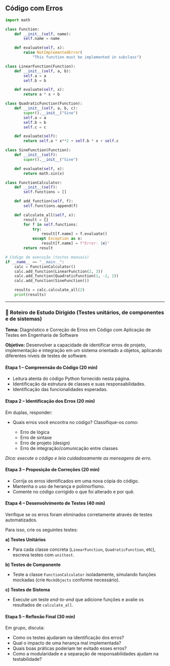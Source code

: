 
## Código com Erros 

```python
import math

class Function:
    def __init__(self, name):
        self.name = name

    def evaluate(self, x):
        raise NotImplementedError(
            "This function must be implemented in subclass")

class LinearFunction(Function):
    def __init__(self, a, b):
        self.a = a
        self.b = b

    def evaluate(self, x):
        return a * x + b

class QuadraticFunction(Function):
    def __init__(self, a, b, c):
        super().__init__("Sine")
        self.a = a
        self.b = b
        self.c = c

    def evaluate(self):
        return self.a * x**2 + self.b * x + self.c

class SineFunction(Function):
    def __init__(self):
        super().__init__("Sine")

    def evaluate(self, x):
        return math.sin(x)

class FunctionCalculator:
    def __init__(self):
        self.functions = []

    def add_function(self, f):
        self.functions.append(f)

    def calculate_all(self, x):
        result = {}
        for f in self.functions:
            try:
                result[f.name] = f.evaluate()
            except Exception as e:
                result[f.name] = f"Error: {e}"
        return result

# Código de execução (testes manuais)
if __name__ == "__main__":
    calc = FunctionCalculator()
    calc.add_function(LinearFunction(2, 3))
    calc.add_function(QuadraticFunction(1, -2, 1))
    calc.add_function(SineFunction())

    results = calc.calculate_all(2)
    print(results)
```

---

### 📘 Roteiro de Estudo Dirigido (Testes unitários, de componentes e de sistemas)

**Tema:** Diagnóstico e Correção de Erros em Código com Aplicação de Testes em Engenharia de Software

**Objetivo:** Desenvolver a capacidade de identificar erros de projeto, implementação e integração em um sistema orientado a objetos, aplicando diferentes níveis de testes de software.

#### Etapa 1 – Compreensão do Código (20 min)

* Leitura atenta do código Python fornecido nesta página.
* Identificação da estrutura de classes e suas responsabilidades.
* Identificação das funcionalidades esperadas.

#### Etapa 2 – Identificação dos Erros (20 min)

Em duplas, responder:

* Quais erros você encontra no código? Classifique-os como:

  * Erro de lógica
  * Erro de sintaxe
  * Erro de projeto (design)
  * Erro de integração/comunicação entre classes

*Dica: execute o código e leia cuidadosamente as mensagens de erro.*

#### Etapa 3 – Proposição de Correções (20 min)

* Corrija os erros identificados em uma nova cópia do código.
* Mantenha o uso de herança e polimorfismo.
* Comente no código corrigido o que foi alterado e por quê.

#### Etapa 4 – Desenvolvimento de Testes (40 min)

Verifique se os erros foram eliminados corretamente através de testes automatizados.

Para isso, crie os seguintes testes:

**a) Testes Unitários**

- Para cada classe concreta (`LinearFunction`, `QuadraticFunction`, etc), escreva testes com `unittest`.

**b) Testes de Componente**

- Teste a classe `FunctionCalculator` isoladamente, simulando funções mockadas (crie ``MockObjects`` conforme necessário).

**c) Testes de Sistema**

- Execute um teste *end-to-end* que adicione funções e avalie os resultados de `calculate_all`.

#### Etapa 5 – Reflexão Final (30 min)

Em grupo, discuta:

- Como os testes ajudaram na identificação dos erros?
- Qual o impacto de uma herança mal implementada?
- Quais boas práticas poderiam ter evitado esses erros?
- Como a modularidade e a separação de responsabilidades ajudam na testabilidade?

